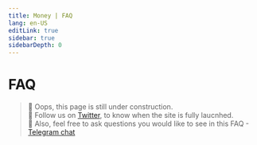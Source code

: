 ```yaml
---
title: Money | FAQ
lang: en-US
editLink: true
sidebar: true
sidebarDepth: 0
---
```


# FAQ

> 🚧 Oops, this page is still under construction.  
> 🔔 Follow us on [Twitter](https://twitter.com/tagionOfficial), to know when the site is fully laucnhed.  
> 🙋 Also, feel free to ask questions you would like to see in this FAQ - [Telegram chat](https://t.me/tagionCaht)